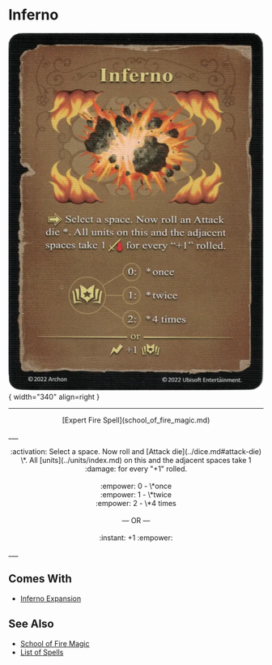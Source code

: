# Inferno

![Inferno](../assets/spells-inferno.webp){ width="340" align=right }

___
<p style="text-align: center;" markdown>[Expert Fire Spell](school_of_fire_magic.md)</p>
___
<p style="text-align: center;" markdown>:activation: Select a space. Now roll and [Attack die](../dice.md#attack-die) \*. All [units](../units/index.md) on this and the adjacent spaces take 1 :damage: for every "+1" rolled.<br><br>:empower: 0 - \*once<br>:empower: 1 - \*twice<br>:empower: 2 - \*4 times<br><br>— OR —<br><br>:instant: +1 :empower:</p>
___


## Comes With

- [Inferno Expansion](../content/inferno_expansion.md)


## See Also

- [School of Fire Magic](school_of_fire_magic.md)
- [List of Spells](index.md)

